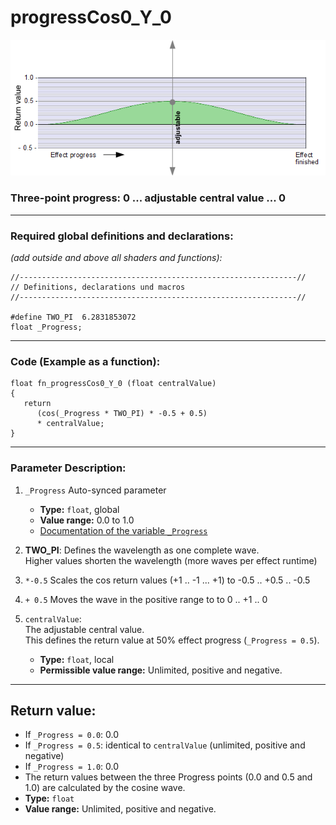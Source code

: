 # progressCos0_Y_0  
![](images/progressCos0_Y_0.png)  
### Three-point progress: 0 ...  adjustable central value  ... 0  
  
  ---
    
### Required global definitions and declarations:
*(add outside and above all shaders and functions):*
```` Code
//--------------------------------------------------------------//
// Definitions, declarations und macros
//--------------------------------------------------------------//

#define TWO_PI  6.2831853072
float _Progress;
````
---
  
### Code (Example as a function):  
```` Code
float fn_progressCos0_Y_0 (float centralValue)
{
   return 
      (cos(_Progress * TWO_PI) * -0.5 + 0.5) 
      * centralValue;
}
````
---
  
### Parameter Description:
    
1. `_Progress`
   Auto-synced parameter
   - **Type:** `float`, global  
   - **Value range:** 0.0 to 1.0
   - [Documentation of the variable `_Progress`](_Progress.md)  
   
2. **TWO_PI**: Defines the wavelength as one complete wave.  
   Higher values shorten the wavelength (more waves per effect runtime)  
   
3. `*-0.5` Scales the cos return values (+1 .. -1 ... +1) to -0.5 .. +0.5 .. -0.5  

4. `+ 0.5` Moves the wave in the positive range to to 0 .. +1 .. 0

5. `centralValue`:  
   The adjustable central value.  
   This defines the return value at 50% effect progress  (`_Progress = 0.5`).  
   - **Type:** `float`, local   
   - **Permissible value range:** Unlimited, positive and negative. 
   
---
  
## Return value:
   - If `_Progress = 0.0`: 0.0  
   - If `_Progress = 0.5`: identical to `centralValue` (unlimited, positive and negative)  
   - If `_Progress = 1.0`: 0.0
   - The return values between the three Progress points (0.0 and 0.5 and 1.0) are calculated by the cosine wave.
   - **Type:** `float`   
   - **Value range:** Unlimited, positive and negative.  


